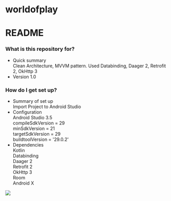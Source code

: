 # worldofplay
# README #

### What is this repository for? ###

* Quick summary\
Clean Architecture, MVVM pattern. Used Databinding, Daager 2, Retrofit 2, OkHttp 3
* Version 1.0

### How do I get set up? ###

* Summary of set up\
   Import Project to Android Studio
* Configuration\
    Android Studio 3.5\
    compileSdkVersion = 29\
    minSdkVersion = 21\
    targetSdkVersion = 29\
    buildtoolVersion = '29.0.2'
* Dependencies\
    Kotlin\
    Databinding\
    Daager 2\
    Retrofit 2\
    OkHttp 3\
    Room\
    Android X
    

![](https://github.com/anil-gudigar/worldofplay/blob/master/worldofplay.gif) 
